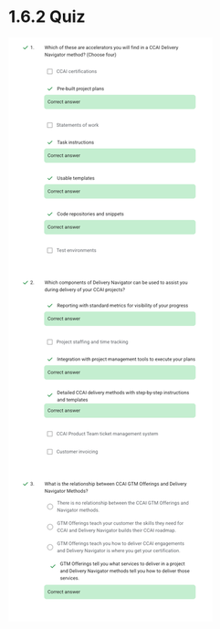 # 1.6.2 Quiz

![gh](https://raw.githubusercontent.com/SeanChenR/img_gif/main/myimage/1745909040000nrlau2.png)
